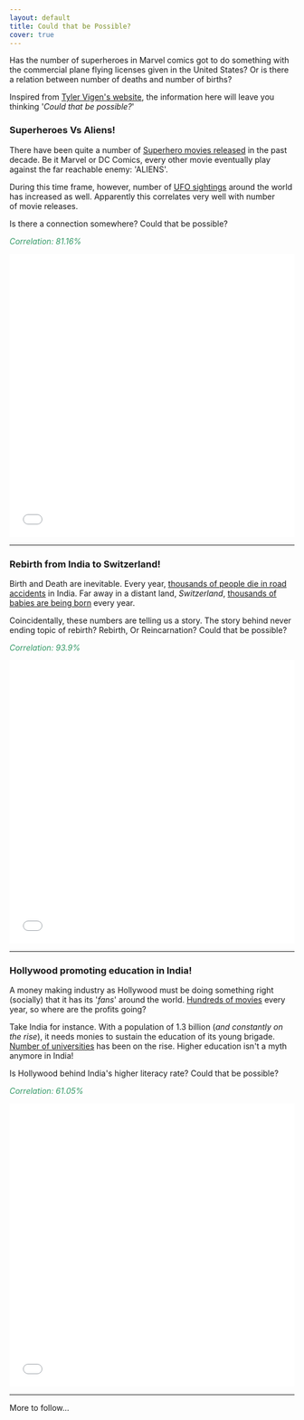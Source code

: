```yaml
---
layout: default
title: Could that be Possible?
cover: true
---
```


Has the number of superheroes in Marvel comics got to do something with the commercial plane flying licenses given in the United States? Or is there a relation between number of deaths and number of births?

Inspired from [Tyler Vigen's website](http://www.tylervigen.com/spurious-correlations), the information here will leave you thinking '_Could that be possible?_'


### Superheroes Vs Aliens!

There have been quite a number of [Superhero movies released](https://flightstightsandmovienights.com/review-index/the-list/#2000) in the past decade. Be it Marvel or DC Comics, every other movie eventually play against the far reachable enemy: 'ALIENS'.

During this time frame, however, number of [UFO sightings](http://www.nuforc.org/webreports/ndxevent.html) around the world has increased as well. Apparently this correlates very well with number of movie releases.

Is there a connection somewhere? Could that be possible?

<span style="color:#339966;">_Correlation: 81.16%_</span>

<iframe src="/data/bokeh/ufo.html"
    sandbox="allow-same-origin allow-scripts"
    width="100%"
    height="500"
    scrolling="no"
    seamless="seamless"
    frameborder="0">
</iframe>

<hr>


### Rebirth from India to Switzerland!

Birth and Death are inevitable. Every year, [thousands of people die in road accidents](https://data.gov.in/resources/total-number-persons-killed-road-accidents-india-during-2003-2014/download) in India. Far away in a distant land, _Switzerland_, [thousands of babies are being born](https://en.wikipedia.org/wiki/Demographics_of_Switzerland) every year.

Coincidentally, these numbers are telling us a story. The story behind never ending topic of rebirth? Rebirth, Or Reincarnation? Could that be possible?

<span style="color:#339966;">_Correlation: 93.9%_</span>

<iframe src="/data/bokeh/swiss_india.html"
    sandbox="allow-same-origin allow-scripts"
    width="100%"
    height="500"
    scrolling="no"
    seamless="seamless"
    frameborder="0">
</iframe>

<hr>


### Hollywood promoting education in India!

A money making industry as Hollywood must be doing something right (socially) that it has its '_fans_' around the world. [Hundreds of movies](https://www.statista.com/statistics/187147/movie-releases-in-north-america-since-1980/) every year, so where are the profits going?

Take India for instance. With a population of 1.3 billion (_and constantly on the rise_), it needs monies to sustain the education of its young brigade. [Number of universities](http://mhrd.gov.in/statist) has been on the rise. Higher education isn't a myth anymore in India!

Is Hollywood behind India's higher literacy rate? Could that be possible?

<span style="color:#339966;">_Correlation: 61.05%_</span>

<iframe src="/data/bokeh/india_us_movie_insti.html"
    sandbox="allow-same-origin allow-scripts"
    width="100%"
    height="500"
    scrolling="no"
    seamless="seamless"
    frameborder="0">
</iframe>

<hr>

More to follow...

